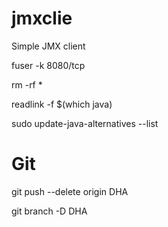 # jmxclie

Simple JMX client

fuser -k 8080/tcp

rm -rf *

readlink -f $(which java)

sudo  update-java-alternatives --list

# Git

git push --delete origin DHA

git branch -D DHA
